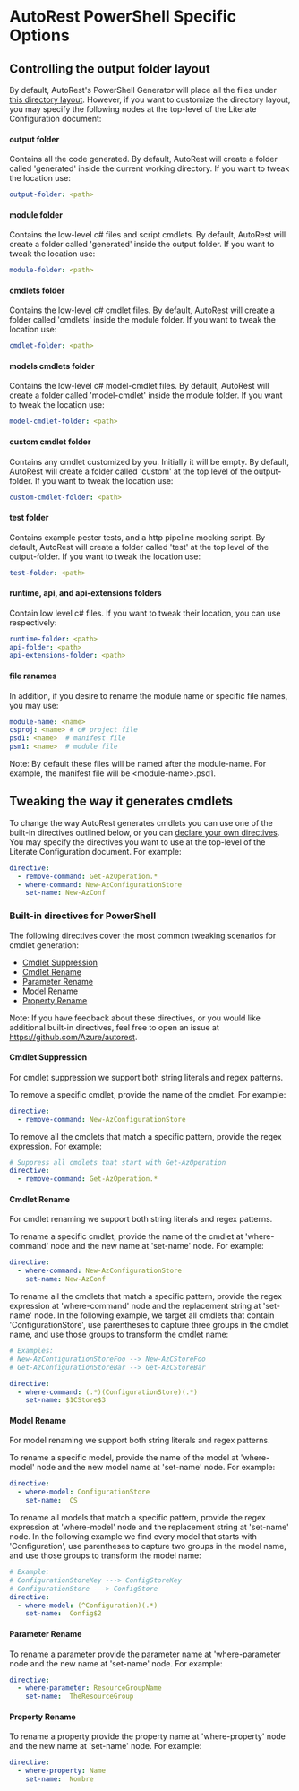 # AutoRest PowerShell Specific Options

## Controlling the output folder layout

By default, AutoRest's PowerShell Generator will place all the files under [this directory layout](./default-directory-layout.md). However, if you want to customize the directory layout, you may specify the following nodes at the top-level of the Literate Configuration document:

#### output folder 

Contains all the code generated. By default, AutoRest will create a folder called 'generated' inside the current working directory. If you want to tweak the location use:

```yaml
output-folder: <path> 
```

#### module folder

Contains the low-level c# files and script cmdlets. By default, AutoRest will create a folder called 'generated' inside the output folder. If you want to tweak the location use:

```yaml
module-folder: <path> 
```

#### cmdlets folder

Contains the low-level c# cmdlet files. By default, AutoRest will create a folder called 'cmdlets' inside the module folder. If you want to tweak the location use:

```yaml
cmdlet-folder: <path> 
```

#### models cmdlets folder

Contains the  low-level c# model-cmdlet files. By default, AutoRest will create a folder called 'model-cmdlet' inside the module folder. If you want to tweak the location use:

```yaml
model-cmdlet-folder: <path> 
```

#### custom cmdlet folder

Contains any cmdlet customized by you. Initially it will be empty. By default, AutoRest will create a folder called 'custom' at the top level of the output-folder. If you want to tweak the location use:

```yaml
custom-cmdlet-folder: <path> 
```

#### test folder

Contains example pester tests, and a http pipeline mocking script. By default, AutoRest will create a folder called 'test' at the top level of the output-folder. If you want to tweak the location use:

```yaml
test-folder: <path> 
```

#### runtime, api, and api-extensions folders

Contain low level c# files. If you want to tweak their location, you can use respectively:

```yaml
runtime-folder: <path>
api-folder: <path> 
api-extensions-folder: <path>  
```


#### file ranames

In addition, if you desire to rename the module name or specific file names, you may use:

```yaml
module-name: <name>
csproj: <name> # c# project file
psd1: <name>  # manifest file
psm1: <name>  # module file
```

Note: By default these files will be named after the module-name. For example, the manifest file will be \<module-name>.psd1.


## Tweaking the way it generates cmdlets

To change the way AutoRest generates cmdlets you can use one of the built-in directives outlined below, or you can [declare your own directives](https://github.com/Azure/autorest/blob/new-documentation/src/autorest-core/resources/default-configuration.md#directives). You may specify the directives you want to use at the top-level of the Literate Configuration document. For example:


```yaml 
directive:
  - remove-command: Get-AzOperation.*
  - where-command: New-AzConfigurationStore
    set-name: New-AzConf

```

### Built-in directives for PowerShell

The following directives cover the most common tweaking scenarios for cmdlet generation:

- [Cmdlet Suppression](#Cmdlet-Suppression)
- [Cmdlet Rename](#Cmdlet-Rename)
- [Parameter Rename](#Parameter-Rename)
- [Model Rename](#Model-Rename)
- [Property Rename](#Property-Rename)

Note: If you have feedback about these directives, or you would like additional built-in directives, feel free to open an issue at https://github.com/Azure/autorest. 

#### Cmdlet Suppression 

For cmdlet suppression we support both string literals and regex patterns. 

To remove a specific cmdlet, provide the name of the cmdlet. For example:

```yaml false
directive:
  - remove-command: New-AzConfigurationStore
```
To remove all the cmdlets that match a specific pattern, provide the regex expression. For example:


```yaml false
# Suppress all cmdlets that start with Get-AzOperation
directive:
  - remove-command: Get-AzOperation.*
```
#### Cmdlet Rename

For cmdlet renaming we support both string literals and regex patterns. 

To rename a specific cmdlet, provide the name of the cmdlet at 'where-command' node and the new name at 'set-name' node. For example:

```yaml false
directive:
  - where-command: New-AzConfigurationStore
    set-name: New-AzConf
```

To rename all the cmdlets that match a specific pattern, provide the regex expression at 'where-command' node and the replacement string at 'set-name' node. In the following example, we target all cmdlets that contain 'ConfigurationStore', use parentheses to capture three groups in the cmdlet name, and use those groups to transform the cmdlet name:

```yaml 
# Examples:
# New-AzConfigurationStoreFoo --> New-AzCStoreFoo
# Get-AzConfigurationStoreBar --> Get-AzCStoreBar

directive:
  - where-command: (.*)(ConfigurationStore)(.*)
    set-name: $1CStore$3
```

#### Model Rename

For model renaming we support both string literals and regex patterns. 

To rename a specific model, provide the name of the model at 'where-model' node and the new model name at 'set-name' node. For example:

```yaml false
directive:
  - where-model: ConfigurationStore 
    set-name:  CS
```
To rename all models that match a specific pattern, provide the regex expression at 'where-model' node and the replacement string at 'set-name' node. In the following example we find every model that starts with 'Configuration', use parentheses to capture two groups in the model name, and use those groups to transform the model name:

```yaml false
# Example:
# ConfigurationStoreKey ---> ConfigStoreKey
# ConfigurationStore ---> ConfigStore
directive:
  - where-model: (^Configuration)(.*)
    set-name:  Config$2
```
#### Parameter Rename 

To rename a parameter provide the parameter name at 'where-parameter node and the new name at 'set-name' node. For example:

```yaml false
directive:
  - where-parameter: ResourceGroupName 
    set-name:  TheResourceGroup
```

#### Property Rename 

To rename a property provide the property name at 'where-property' node and the new name at 'set-name' node. For example:

```yaml false
directive:
  - where-property: Name 
    set-name:  Nombre
```

